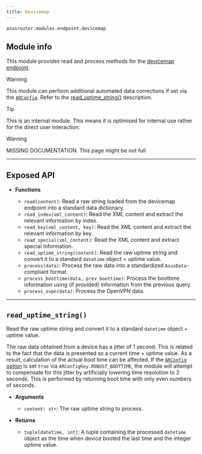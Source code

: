 ```yaml
---
title: Devicemap
---
```


`asusrouter.modules.endpoint.devicemap`

## Module info

This module provides read and process methods for the [devicemap endpoint](#).

> [!warning]
> This module can perform additional automated data corrections if set via the [`ARConfig`](/library/config.md). Refer to the [read_uptime_string()](#read-uptime-string) description.

> [!tip]
> This is an internal module. This means it is optimised for internal use rather for the direct user interaction.

> [!warning]
> MISSING DOCUMENTATION. This page might be not full

---

## Exposed API

- **Functions**

  - `read(content)`: Read a raw string loaded from the devicemap endpoint into a standard data dictionary.
  - `read_index(xml_content)`: Read the XML content and extract the relevant information by index.
  - `read_key(xml_content, key)`: Read the XML content and extract the relevant information by key.
  - `read_special(xml_content)`: Read the XML content and extract special information.
  - `read_uptime_string(content)`: Read the raw uptime string and convert it to a standard `datetime` object + uptime value.
  - `process(data)`: Process the raw data into a standardized `AsusData`-compliant format.
  - `process_boottime(data, prev_boottime)`: Process the boottime information using (if provided) information from the previous query.
  - `process_ovpn(data)`: Process the OpenVPN data.

---

## `read_uptime_string()`

Read the raw uptime string and convert it to a standard `datetime` object + uptime value.

The raw data obtained from a device has a jitter of 1 second. This is related to the fact that the data is presented as a current time + uptime value. As a result, calculation of the actual boot time can be affected. If the [`ARConfig` option](/library/config.md) is set `true` via `ARConfigKey.ROBUST_BOOTTIME`, the module will attempt to compensate for this jitter by artificially lowering time resolution to 2 seconds. This is performed by returning boot time with only even numbers of seconds.

- **Arguments**

  - `content: str`: The raw uptime string to process.

- **Returns**

  - `tuple[datetime, int]`: A tuple containing the processed `datetime` object as the time when device booted the last time and the integer uptime value.
